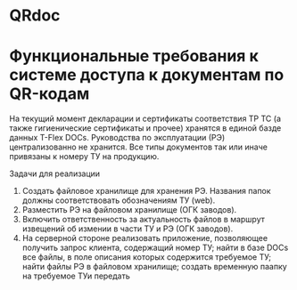 # QRdoc
# Функциональные требования к системе доступа к документам по QR-кодам

На текущий момент декларации и сертификаты соответствия TP TC (а также гигиенические сертификаты и прочее) хранятся в единой базде данных T-Flex DOCs. Руководства по эксплуатации (РЭ) централизованно не хранится. Все типы документов так или иначе привязаны к номеру ТУ на продукцию.

Задачи для реализации
   1. Создать файловое хранилище для хранения РЭ. Названия папок должны соответствовать обозначениям ТУ (web).
   2. Разместить РЭ на файловом хранилище (ОГК заводов).
   3. Включить ответственность за актуальность файлов в маршрут извещений об измении в части ТУ и РЭ (ОГК заводов).
   4. На серверной стороне реализовать приложение, позволяющее получить запрос клиента, содержащий номер ТУ; найти в базе DOCs все файлы, в поле описания которых содержится требуемое ТУ; найти файлы РЭ в файловом хранилище; создать временную паапку на требуемое ТУи передать
